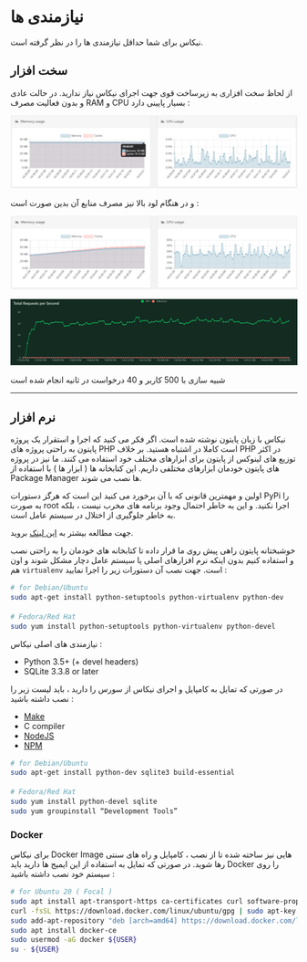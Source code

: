 # نیازمندی ها

نیکاس برای شما حداقل نیازمندی ها را در نظر گرفته است.

## سخت افزار

از لحاظ سخت افزاری به زیرساخت قوی جهت اجرای نیکاس نیاز ندارید. در حالت عادی و بدون فعالیت مصرف RAM و CPU بسیار پایینی دارد :

![standby](../images/usage-standby.jpg)

و در هنگام لود بالا نیز مصرف منابع آن بدین صورت است :

![load1](../images/usage-load1.png)

![load2](../images/usage-load2.png)

شبیه سازی با 500 کاربر و 40 درخواست در ثانیه انجام شده است

---

## نرم افزار

نیکاس با زبان پایتون نوشته شده است. اگر فکر می کنید که اجرا و استقرار یک پروژه پایتون به راحتی پروژه های PHP است کاملا در اشتباه هستید. بر خلاف PHP در اکثر توزیع های لینوکس از پایتون برای ابزارهای مختلف خود استفاده می کنند. ما نیز در پروژه های پایتون خودمان ابزارهای مختلفی داریم. این کتابخانه ها ( ابزار ها ) با استفاده از Package Manager ها نصب می شوند.

اولین و مهمترین قانونی که با آن برخورد می کنید این است که هرگز دستورات PyPi را به صورت root اجرا نکنید. و این به خاطر احتمال وجود برنامه های مخرب نیست ، بلکه به خاطر جلوگیری از اختلال در سیستم عامل است.

جهت مطالعه بیشتر به [این لینک](https://workaround.org/easy-install-debian) بروید.

خوشبختانه پایتون راهی پیش روی ما قرار داده تا کتابخانه های خودمان را به راحتی نصب و استفاده کنیم بدون اینکه نرم افزارهای اصلی یا سیستم عامل دچار مشکل شوند و اون هم `virtualenv` است. جهت نصب آن دستورات زیر را اجرا نمایید :

```bash
# for Debian/Ubuntu
sudo apt-get install python-setuptools python-virtualenv python-dev

# Fedora/Red Hat
sudo yum install python-setuptools python-virtualenv python-devel
```

نیازمندی های اصلی نیکاس :

- Python 3.5+ (+ devel headers)
- SQLite 3.3.8 or later

در صورتی که تمایل به کامپایل و اجرای نیکاس از سورس را دارید ، باید لیست زیر را نصب داشته باشید :

- [Make](https://www.gnu.org/software/make/)
- C compiler
- [NodeJS](https://nodejs.org/en/download/)
- [NPM](https://npmjs.org/)

```bash
# for Debian/Ubuntu
sudo apt-get install python-dev sqlite3 build-essential

# Fedora/Red Hat
sudo yum install python-devel sqlite
sudo yum groupinstall “Development Tools”
```

### Docker

برای نیکاس Docker Image هایی نیز ساخته شده تا از نصب ، کامپایل و راه های سنتی رها شوید. در صورتی که تمایل به استفاده از این ایمیج ها دارید باید Docker را روی سیستم خود نصب داشته باشید :

```bash
# for Ubuntu 20 ( Focal )
sudo apt install apt-transport-https ca-certificates curl software-properties-common
curl -fsSL https://download.docker.com/linux/ubuntu/gpg | sudo apt-key add -
sudo add-apt-repository "deb [arch=amd64] https://download.docker.com/linux/ubuntu focal stable"
sudo apt install docker-ce
sudo usermod -aG docker ${USER}
su - ${USER}
```
